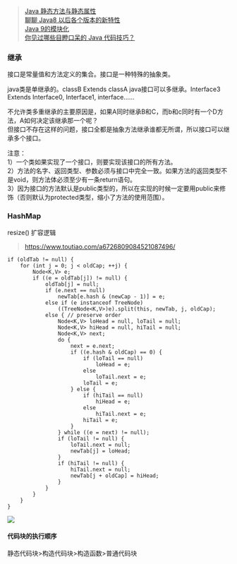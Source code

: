 > [Java 静态方法与静态属性](https://blog.csdn.net/apple_wolf/article/details/81331475)  
> [聊聊 Java8 以后各个版本的新特性](https://juejin.im/post/5d5950806fb9a06b0a277412)  
> [Java 9的模块化](https://zhuanlan.zhihu.com/p/24800180)  
> [你见过哪些目瞪口呆的 Java 代码技巧？](https://juejin.im/post/5d8db248f265da5b81793861)

### 继承
接口是常量值和方法定义的集合。接口是一种特殊的抽象类。
 
java类是单继承的。classB Extends classA
java接口可以多继承。Interface3 Extends Interface0, Interface1, interface……

不允许类多重继承的主要原因是，如果A同时继承B和C，而b和c同时有一个D方法，A如何决定该继承那一个呢？  
但接口不存在这样的问题，接口全都是抽象方法继承谁都无所谓，所以接口可以继承多个接口。
 

注意：   
1）一个类如果实现了一个接口，则要实现该接口的所有方法。  
2）方法的名字、返回类型、参数必须与接口中完全一致。如果方法的返回类型不是void，则方法体必须至少有一条return语句。  
3）因为接口的方法默认是public类型的，所以在实现的时候一定要用public来修饰（否则默认为protected类型，缩小了方法的使用范围）。




### HashMap
resize()  扩容逻辑
> https://www.toutiao.com/a6726809084521087496/
```
if (oldTab != null) {
    for (int j = 0; j < oldCap; ++j) {
        Node<K,V> e;
        if ((e = oldTab[j]) != null) {
            oldTab[j] = null;
            if (e.next == null)
                newTab[e.hash & (newCap - 1)] = e;
            else if (e instanceof TreeNode)
                ((TreeNode<K,V>)e).split(this, newTab, j, oldCap);
            else { // preserve order
                Node<K,V> loHead = null, loTail = null;
                Node<K,V> hiHead = null, hiTail = null;
                Node<K,V> next;
                do {
                    next = e.next;
                    if ((e.hash & oldCap) == 0) {
                        if (loTail == null)
                            loHead = e;
                        else
                            loTail.next = e;
                        loTail = e;
                    } else {
                        if (hiTail == null)
                            hiHead = e;
                        else
                            hiTail.next = e;
                        hiTail = e;
                    }
                } while ((e = next) != null);
                if (loTail != null) {
                    loTail.next = null;
                    newTab[j] = loHead;
                }
                if (hiTail != null) {
                    hiTail.next = null;
                    newTab[j + oldCap] = hiHead;
                }
            }
        }
    }
}
```
![](http://p3.pstatp.com/large/pgc-image/1540890421927f9679a3a3d)


#### 代码块的执行顺序
静态代码块>构造代码块>构造函数>普通代码块
